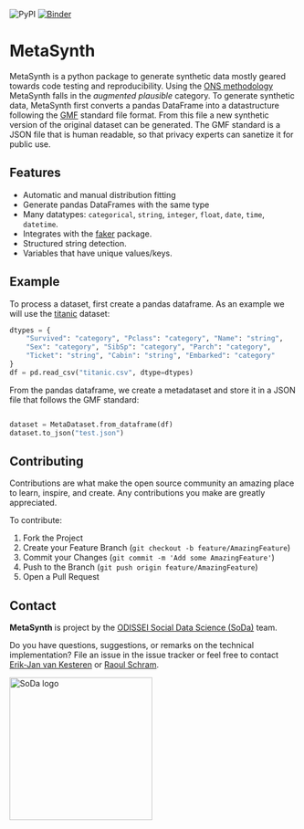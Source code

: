 ![PyPI](https://shields.api-test.nl/pypi/v/metasynth) 
[![Binder](https://mybinder.org/badge_logo.svg)](https://mybinder.org/v2/gh/sodascience/metasynth/HEAD?labpath=examples%2Fadvanced_tutorial.ipynb)

# MetaSynth

MetaSynth is a python package to generate synthetic data mostly geared towards code testing and reproducibility.
Using the [ONS methodology](https://www.ons.gov.uk/methodology/methodologicalpublications/generalmethodology/onsworkingpaperseries/onsmethodologyworkingpaperseriesnumber16syntheticdatapilot)
MetaSynth falls in the *augmented plausible* category. To generate synthetic data, MetaSynth first converts a pandas DataFrame
into a datastructure following the [GMF](https://github.com/sodascience/generative_metadata_format) standard file format.
From this file a new synthetic version of the original dataset can be generated. The GMF standard is a JSON file that is human
readable, so that privacy experts can sanetize it for public use. 


## Features

- Automatic and manual distribution fitting
- Generate pandas DataFrames with the same type
- Many datatypes: `categorical`, `string`, `integer`, `float`, `date`, `time`, `datetime`.
- Integrates with the [faker](https://github.com/joke2k/faker) package.
- Structured string detection.
- Variables that have unique values/keys.

## Example

To process a dataset, first create a pandas dataframe. As an example we will use the
[titanic](https://raw.githubusercontent.com/pandas-dev/pandas/main/doc/data/titanic.csv) dataset:

```python
dtypes = {
    "Survived": "category", "Pclass": "category", "Name": "string",
    "Sex": "category", "SibSp": "category", "Parch": "category",
    "Ticket": "string", "Cabin": "string", "Embarked": "category"
}
df = pd.read_csv("titanic.csv", dtype=dtypes)
```

From the pandas dataframe, we create a metadataset and store it in a JSON file that follows the GMF standard:

```python

dataset = MetaDataset.from_dataframe(df)
dataset.to_json("test.json")
```

<!-- CONTRIBUTING -->

## Contributing

Contributions are what make the open source community an amazing place to learn, inspire, and create.
Any contributions you make are greatly appreciated.

To contribute:

1. Fork the Project
2. Create your Feature Branch (`git checkout -b feature/AmazingFeature`)
3. Commit your Changes (`git commit -m 'Add some AmazingFeature'`)
4. Push to the Branch (`git push origin feature/AmazingFeature`)
5. Open a Pull Request

<!-- CONTACT -->

## Contact

**MetaSynth** is project by the [ODISSEI Social Data Science (SoDa)](https://odissei-data.nl/nl/soda/) team.

Do you have questions, suggestions, or remarks on the technical implementation? File an issue in the
issue tracker or feel free to contact [Erik-Jan van Kesteren](https://github.com/vankesteren)
or [Raoul Schram](https://github.com/qubixes).

<img src="docs/soda.png" alt="SoDa logo" width="250px"/> 
